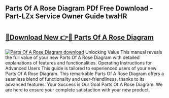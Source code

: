 ## Parts Of A Rose Diagram PDf Free Download - Part-LZx Service Owner Guide twaHR

# <h2><a href="http://dfp0rni.blite.top/?on=Parts+Of+A+Rose+Diagram">🔗Download New 👉🔴 Parts Of A Rose Diagram</a></h2>

[![Parts Of A Rose Diagram download](https://i.imgur.com/lujVjoI.png)](http://dfp0rni.blite.top/?on=Parts+Of+A+Rose+Diagram)
Unlocking Value This manual reveals the full value of your new Parts Of A Rose Diagram with detailed explanations of features and functionalities. Operating Instructions for Advanced Users This guide is tailored to experienced users of your new Parts Of A Rose Diagram. This remarkable Parts Of A Rose Diagram offers a seamless blend of functionality and user-friendliness, thanks to its advanced features. Your Success is Our Goal Parts Of A Rose Diagram. We are here to ensure your complete satisfaction with your new product.
